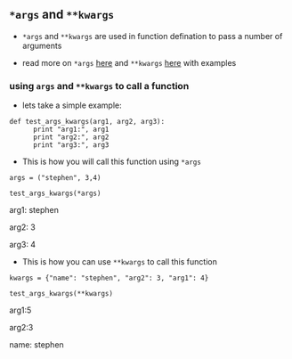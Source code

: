 ## `*args` and `**kwargs`

- `*args` and `**kwargs` are used in function defination to pass a number of arguments

 - read more on `*args` [here](https://github.com/kihuni/args_kwargs/tree/main/Args) and `**kwargs` [here](https://github.com/kihuni/args_kwargs/tree/main/kwargs) with examples

 ### using `args` and `**kwargs` to call a function


  - lets take a simple example:

  ```
  def test_args_kwargs(arg1, arg2, arg3):
        print "arg1:", arg1
        print "arg2:", arg2
        print "arg3:", arg3
  ```
- This is how you will call this function  using `*args`

`args = ("stephen", 3,4)`

`test_args_kwargs(*args)`

arg1: stephen

arg2: 3

arg3: 4

- This is how you can use `**kwargs` to call this function

`kwargs = {"name": "stephen", "arg2": 3, "arg1": 4}`

`test_args_kwargs(**kwargs)`

arg1:5

arg2:3

name: stephen
